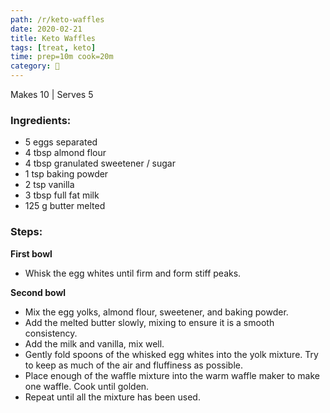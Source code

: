```yaml
---
path: /r/keto-waffles
date: 2020-02-21
title: Keto Waffles
tags: [treat, keto]
time: prep=10m cook=20m
category: 🧇
---
```


Makes 10 | Serves 5

### Ingredients:

- 5 eggs separated
- 4 tbsp almond flour
- 4 tbsp granulated sweetener / sugar
- 1 tsp baking powder
- 2 tsp vanilla
- 3 tbsp full fat milk
- 125 g butter melted

### Steps:

**First bowl**

- Whisk the egg whites until firm and form stiff peaks.

**Second bowl**

- Mix the egg yolks, almond flour, sweetener, and baking powder.
- Add the melted butter slowly, mixing to ensure it is a smooth consistency.
- Add the milk and vanilla, mix well.
- Gently fold spoons of the whisked egg whites into the yolk mixture. Try to keep as much of the air and fluffiness as possible.
- Place enough of the waffle mixture into the warm waffle maker to make one waffle. Cook until golden.
- Repeat until all the mixture has been used.